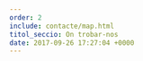 ```yaml
---
order: 2
include: contacte/map.html
titol_seccio: On trobar-nos
date: 2017-09-26 17:27:04 +0000
---
```

